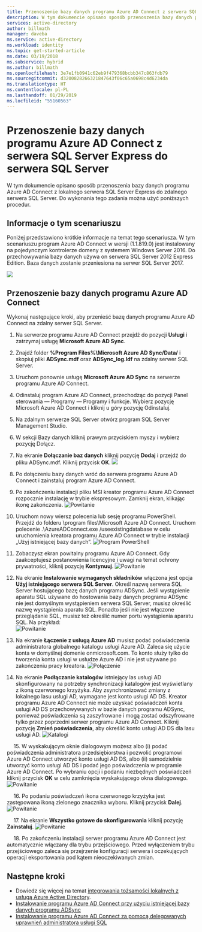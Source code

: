 ```yaml
---
title: Przenoszenie bazy danych programu Azure AD Connect z serwera SQL Server Express do serwera SQL Server. | Microsoft Docs
description: W tym dokumencie opisano sposób przenoszenia bazy danych programu Azure AD Connect z lokalnego serwera SQL Server Express do zdalnego serwera SQL Server.
services: active-directory
author: billmath
manager: daveba
ms.service: active-directory
ms.workload: identity
ms.topic: get-started-article
ms.date: 03/19/2018
ms.subservice: hybrid
ms.author: billmath
ms.openlocfilehash: 3e7e1fb0941c62eb9f479368bcbb347c863fdb79
ms.sourcegitcommit: d3200828266321847643f06c65a0698c4d6234da
ms.translationtype: HT
ms.contentlocale: pl-PL
ms.lasthandoff: 01/29/2019
ms.locfileid: "55160563"
---
```

# <a name="move-azure-ad-connect-database-from-sql-server-express-to-sql-server"></a>Przenoszenie bazy danych programu Azure AD Connect z serwera SQL Server Express do serwera SQL Server 

W tym dokumencie opisano sposób przenoszenia bazy danych programu Azure AD Connect z lokalnego serwera SQL Server Express do zdalnego serwera SQL Server.  Do wykonania tego zadania można użyć poniższych procedur.

## <a name="about-this-scenario"></a>Informacje o tym scenariuszu
Poniżej przedstawiono krótkie informacje na temat tego scenariusza.  W tym scenariuszu program Azure AD Connect w wersji (1.1.819.0) jest instalowany na pojedynczym kontrolerze domeny z systemem Windows Server 2016.  Do przechowywania bazy danych używa on serwera SQL Server 2012 Express Edition.  Baza danych zostanie przeniesiona na serwer SQL Server 2017.

![](media/how-to-connect-install-move-db/move1.png)

## <a name="move-the-azure-ad-connect-database"></a>Przenoszenie bazy danych programu Azure AD Connect
Wykonaj następujące kroki, aby przenieść bazę danych programu Azure AD Connect na zdalny serwer SQL Server.

1.  Na serwerze programu Azure AD Connect przejdź do pozycji **Usługi** i zatrzymaj usługę **Microsoft Azure AD Sync**.
2. Znajdź folder **%Program Files%\Microsoft Azure AD Sync/Data/** i skopiuj pliki **ADSync.mdf** oraz **ADSync_log.ldf** na zdalny serwer SQL Server.
3. Uruchom ponownie usługę **Microsoft Azure AD Sync** na serwerze programu Azure AD Connect.
4. Odinstaluj program Azure AD Connect, przechodząc do pozycji Panel sterowania — Programy — Programy i funkcje.  Wybierz pozycję Microsoft Azure AD Connect i kliknij u góry pozycję Odinstaluj.
5. Na zdalnym serwerze SQL Server otwórz program SQL Server Management Studio.
6. W sekcji Bazy danych kliknij prawym przyciskiem myszy i wybierz pozycję Dołącz.
7. Na ekranie **Dołączanie baz danych** kliknij pozycję **Dodaj** i przejdź do pliku ADSync.mdf.  Kliknij przycisk **OK**.
![](media/how-to-connect-install-move-db/move2.png)

8. Po dołączeniu bazy danych wróć do serwera programu Azure AD Connect i zainstaluj program Azure AD Connect.
9. Po zakończeniu instalacji pliku MSI kreator programu Azure AD Connect rozpocznie instalację w trybie ekspresowym. Zamknij ekran, klikając ikonę zakończenia.
![Powitanie](./media/how-to-connect-install-move-db/db1.png)
10. Uruchom nowy wiersz polecenia lub sesję programu PowerShell. Przejdź do folderu <drive>\program files\Microsoft Azure AD Connect. Uruchom polecenie .\AzureADConnect.exe /useexistingdatabase w celu uruchomienia kreatora programu Azure AD Connect w trybie instalacji „Użyj istniejącej bazy danych”.
![Program PowerShell](./media/how-to-connect-install-move-db/db2.png)
11. Zobaczysz ekran powitalny programu Azure AD Connect. Gdy zaakceptujesz postanowienia licencyjne i uwagi na temat ochrony prywatności, kliknij pozycję **Kontynuuj**.
![Powitanie](./media/how-to-connect-install-move-db/db3.png)
12. Na ekranie **Instalowanie wymaganych składników** włączona jest opcja **Użyj istniejącego serwera SQL Server**. Określ nazwę serwera SQL Server hostującego bazę danych programu ADSync. Jeśli wystąpienie aparatu SQL używane do hostowania bazy danych programu ADSync nie jest domyślnym wystąpieniem serwera SQL Server, musisz określić nazwę wystąpienia aparatu SQL. Ponadto jeśli nie jest włączone przeglądanie SQL, musisz też określić numer portu wystąpienia aparatu SQL. Na przykład:         
![Powitanie](./media/how-to-connect-install-move-db/db4.png)           

13. Na ekranie **Łączenie z usługą Azure AD** musisz podać poświadczenia administratora globalnego katalogu usługi Azure AD. Zaleca się użycie konta w domyślnej domenie onmicrosoft.com. To konto służy tylko do tworzenia konta usługi w usłudze Azure AD i nie jest używane po zakończeniu pracy kreatora.
![Połączenie](./media/how-to-connect-install-move-db/db5.png)
 
14. Na ekranie **Podłączanie katalogów** istniejący las usługi AD skonfigurowany na potrzeby synchronizacji katalogów jest wyświetlany z ikoną czerwonego krzyżyka. Aby zsynchronizować zmiany z lokalnego lasu usługi AD, wymagane jest konto usługi AD DS. Kreator programu Azure AD Connect nie może uzyskać poświadczeń konta usługi AD DS przechowywanych w bazie danych programu ADSync, ponieważ poświadczenia są zaszyfrowane i mogą zostać odszyfrowane tylko przez poprzedni serwer programu Azure AD Connect. Kliknij pozycję **Zmień poświadczenia**, aby określić konto usługi AD DS dla lasu usługi AD.
![Katalogi](./media/how-to-connect-install-move-db/db6.png)
 
 
15. W wyskakującym oknie dialogowym możesz albo (i) podać poświadczenia administratora przedsiębiorstwa i pozwolić programowi Azure AD Connect utworzyć konto usługi AD DS, albo (ii) samodzielnie utworzyć konto usługi AD DS i podać jego poświadczenia w programie Azure AD Connect. Po wybraniu opcji i podaniu niezbędnych poświadczeń kliknij przycisk **OK** w celu zamknięcia wyskakującego okna dialogowego.
![Powitanie](./media/how-to-connect-install-move-db/db7.png)
 
 
16. Po podaniu poświadczeń ikona czerwonego krzyżyka jest zastępowana ikoną zielonego znacznika wyboru. Kliknij przycisk **Dalej**.
![Powitanie](./media/how-to-connect-install-move-db/db8.png)
 
 
17. Na ekranie **Wszystko gotowe do skonfigurowania** kliknij pozycję **Zainstaluj**.
![Powitanie](./media/how-to-connect-install-move-db/db9.png)
 
 
18. Po zakończeniu instalacji serwer programu Azure AD Connect jest automatycznie włączany dla trybu przejściowego. Przed wyłączeniem trybu przejściowego zaleca się przejrzenie konfiguracji serwera i oczekujących operacji eksportowania pod kątem nieoczekiwanych zmian. 

## <a name="next-steps"></a>Następne kroki

- Dowiedz się więcej na temat [integrowania tożsamości lokalnych z usługą Azure Active Directory](whatis-hybrid-identity.md).
- [Instalowanie programu Azure AD Connect przy użyciu istniejącej bazy danych programu ADSync](how-to-connect-install-existing-database.md)
- [Instalowanie programu Azure AD Connect za pomocą delegowanych uprawnień administratora usługi SQL](how-to-connect-install-sql-delegation.md)

